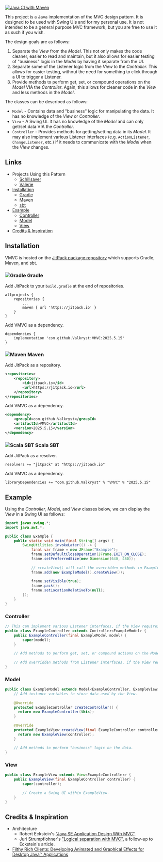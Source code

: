 [![Java CI with Maven](https://github.com/Valkryst/VMVC/actions/workflows/maven.yml/badge.svg)](https://github.com/Valkryst/VMVC/actions/workflows/maven.yml)

This project is a Java implementation of the MVC design pattern. It is designed to be used with Swing UIs and for my
personal use. It is not intended to be a general purpose MVC framework, but you are free to use it as such if you wish.

The design goals are as follows:

1. Separate the _View_ from the _Model_. This not only makes the code cleaner, easier to read and maintain, but it also
    allows for easier testing of "business" logic in the _Model_ by having it separate from the UI.
2. Separate some of the Listener logic from the _View_ to the _Controller_. This allows for easier testing, without the
   need for something to click through a UI to trigger a Listener.
3. Provide methods to perform get, set, or compound operations on the _Model_ VIA the _Controller_. Again, this allows
   for cleaner code in the _View_ and less methods in the _Model_.

The classes can be described as follows:

* `Model` - Contains data and "business" logic for manipulating the data. It has no knowledge of the _View_ or _Controller_.
* `View` - A Swing UI. It has no knowledge of the _Model_ and can only get/set data VIA the _Controller_.
* `Controller` - Provides methods for getting/setting data in its _Model_. It may also implement various Listener
  interfaces (e.g. `ActionListener`, `ChangeListener`, etc.) if it needs to communicate with the _Model_ when the
  _View_ changes.

## Links

* Projects Using this Pattern
  * [Schillsaver](https://github.com/Valkryst/Schillsaver)
  * [Valerie](https://github.com/Valkryst/Valerie) 
* [Installation](https://github.com/Valkryst/VMVC#installation)
    * [Gradle](https://github.com/Valkryst/VMVC#-gradle)
    * [Maven](https://github.com/Valkryst/VMVC#-maven)
    * [sbt](https://github.com/Valkryst/VMVC#-scala-sbt)
* [Example](https://github.com/Valkryst/VMVC#example)
  * [Controller](https://github.com/Valkryst/VMVC#controller)
  * [Model](https://github.com/Valkryst/VMVC#model)
  * [View](https://github.com/Valkryst/VMVC#view)
* [Credits & Inspiration](https://github.com/Valkryst/VMVC#credits--inspiration)

## Installation

VMVC is hosted on the [JitPack package repository](https://jitpack.io/#Valkryst/VMVC)
which supports Gradle, Maven, and sbt.

### ![Gradle](https://i.imgur.com/qtc6bXq.png?1) Gradle

Add JitPack to your `build.gradle` at the end of repositories.

```
allprojects {
	repositories {
		...
		maven { url 'https://jitpack.io' }
	}
}
```

Add VMVC as a dependency.

```
dependencies {
	implementation 'com.github.Valkryst:VMVC:2025.5.15'
}
```

### ![Maven](https://i.imgur.com/2TZzobp.png?1) Maven

Add JitPack as a repository.

``` xml
<repositories>
    <repository>
        <id>jitpack.io</id>
        <url>https://jitpack.io</url>
    </repository>
</repositories>
```
Add VMVC as a dependency.

```xml
<dependency>
    <groupId>com.github.Valkryst</groupId>
    <artifactId>VMVC</artifactId>
    <version>2025.5.15</version>
</dependency>
```

### ![Scala SBT](https://i.imgur.com/Nqv3mVd.png?1) Scala SBT

Add JitPack as a resolver.

```
resolvers += "jitpack" at "https://jitpack.io"
```

Add VMVC as a dependency.

```
libraryDependencies += "com.github.Valkryst" % "VMVC" % "2025.5.15"
```

## Example

Using the _Controller_, _Model_, and _View_ classes below, we can display the _View_ in a Swing UI as follows:

```java
import javax.swing.*;
import java.awt.*;

public class Example {
    public static void main(final String[] args) {
        SwingUtilities.invokeLater(() -> {
            final var frame = new JFrame("Example");
            frame.setDefaultCloseOperation(JFrame.EXIT_ON_CLOSE);
            frame.setPreferredSize(new Dimension(640, 480));
            
            // createView() will call the overridden methods in ExampleModel.
            frame.add(new ExampleModel().createView());
            
            frame.setVisible(true);
            frame.pack();
            frame.setLocationRelativeTo(null);
        });
    }
}
```

### Controller

```java
// This can implement various Listener interfaces, if the View requires it.
public class ExampleController extends Controller<ExampleModel> {
    public ExampleController(final ExampleModel model) {
        super(model);
    }
    
    // Add methods to perform get, set, or compound actions on the Model.
  
    // Add overridden methods from Listener interfaces, if the View requires it.
}
```

### Model

```java
public class ExampleModel extends Model<ExampleController, ExampleView> {
    // Add instance variables to store data used by the View.
    
    @Override
    protected ExampleController createController() {
      return new ExampleController(this);
    }
  
    @Override
    protected ExampleView createView(final ExampleController controller) {
      return new ExampleView(controller);
    }
    
    // Add methods to perform "business" logic on the data.
}
```

### View

```java
public class ExampleView extends View<ExampleController> {
    public ExampleView(final ExampleController controller) {
        super(controller);
        
        // Create a Swing UI within ExampleView.
    }
}
```

## Credits & Inspiration

* Architecture
    * Robert Eckstein's ["Java SE Application Design With MVC"](https://www.oracle.com/technical-resources/articles/javase/application-design-with-mvc.html).
    * Juri Strumpflohner's ["Logical separation with MVC"](https://juristr.com/blog/2008/03/logical-separation-with-mvc/), a follow-up to Eckstein's article.
* [Filthy Rich Clients: Developing Animated and Graphical Effects for Desktop Java™ Applications](https://www.amazon.ca/Filthy-Rich-Clients-Developing-Applications/dp/0132413930/)
